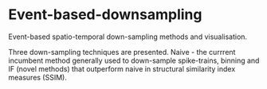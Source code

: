 # Event-based-downsampling
Event-based spatio-temporal down-sampling methods and visualisation.

Three down-sampling techniques are presented. Naive - the currrent incumbent method generally used to down-sample spike-trains, binning and IF (novel methods)
that outperform naive in structural similarity index measures (SSIM).
